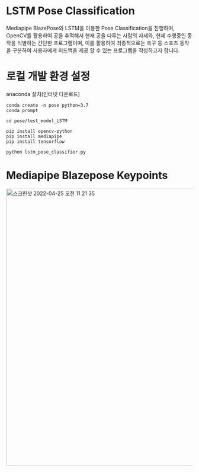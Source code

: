 # LSTM Pose Classification

Mediapipe BlazePose와 LSTM을 이용한 Pose Classification을 진행하며, OpenCV를 활용하여 공을 추적해서
현재 공을 다루는 사람의 자세와, 현제 수행중인 동작을 식별하는 간단한 프로그램이며, 이를 활용하여 최종적으로는 축구 등 스포츠 동작을 구분하여 사용자에게 피드백을 제공 할 수 있는 프로그램을 작성하고자 합니다.

# 로컬 개발 환경 설정

anaconda 설치(인터넷 다운로드)

```
conda create -n pose python=3.7
conda prompt

cd pose/test_model_LSTM

pip install opencv-python
pip install mediapipe
pip install tensorflow

python lstm_pose_classifier.py
```

# Mediapipe Blazepose Keypoints

<img width="748" alt="스크린샷 2022-04-25 오전 11 21 35" src="https://user-images.githubusercontent.com/81678439/165010419-d66da0ee-e537-46bb-a6c1-1134d568225c.png">
